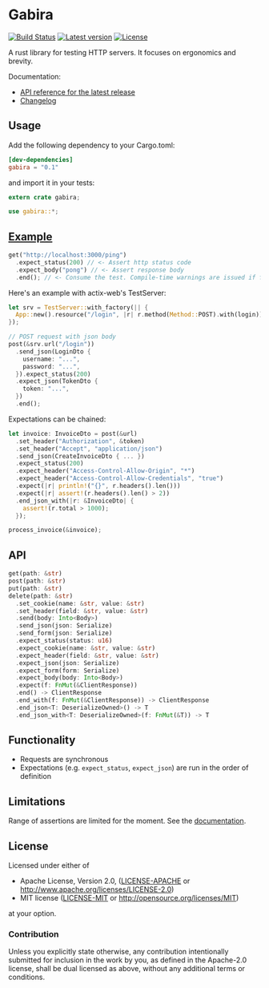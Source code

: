 # Gabira

[![Build Status](https://travis-ci.org/ersenal/gabira.svg?branch=master)](https://travis-ci.org/ersenal/gabira)
[![Latest version](https://img.shields.io/crates/v/gabira.svg)](https://crates.io/crates/gabira)
[![License](https://img.shields.io/crates/l/gabira.svg)](https://github.com/ersenal/gabira#license)

A rust library for testing HTTP servers. It focuses on ergonomics and brevity.

Documentation:

- [API reference for the latest release](https://docs.rs/gabira/0.1.3)
- [Changelog](CHANGELOG.md)

## Usage

Add the following dependency to your Cargo.toml:

```toml
[dev-dependencies]
gabira = "0.1"
```

and import it in your tests:

```rust
extern crate gabira;

use gabira::*;
```

## [Example](examples)

```rust
get("http://localhost:3000/ping")
  .expect_status(200) // <- Assert http status code
  .expect_body("pong") // <- Assert response body
  .end(); // <- Consume the test. Compile-time warnings are issued if forgotten.
```

Here's an example with actix-web's TestServer:

```rust
let srv = TestServer::with_factory(|| {
  App::new().resource("/login", |r| r.method(Method::POST).with(login))
});

// POST request with json body
post(&srv.url("/login"))
  .send_json(LoginDto {
    username: "...",
    password: "...",
  }).expect_status(200)
  .expect_json(TokenDto {
    token: "...",
  })
  .end();
```

Expectations can be chained:

```rust
let invoice: InvoiceDto = post(&url)
  .set_header("Authorization", &token)
  .set_header("Accept", "application/json")
  .send_json(CreateInvoiceDto { ... })
  .expect_status(200)
  .expect_header("Access-Control-Allow-Origin", "*")
  .expect_header("Access-Control-Allow-Credentials", "true")
  .expect(|r| println!("{}", r.headers().len()))
  .expect(|r| assert!(r.headers().len() > 2))
  .end_json_with(|r: &InvoiceDto| {
    assert!(r.total > 1000);
  });

process_invoice(&invoice);
```

## API

```Rust
get(path: &str)
post(path: &str)
put(path: &str)
delete(path: &str)
  .set_cookie(name: &str, value: &str)
  .set_header(field: &str, value: &str)
  .send(body: Into<Body>)
  .send_json(json: Serialize)
  .send_form(json: Serialize)
  .expect_status(status: u16)
  .expect_cookie(name: &str, value: &str)
  .expect_header(field: &str, value: &str)
  .expect_json(json: Serialize)
  .expect_form(form: Serialize)
  .expect_body(body: Into<Body>)
  .expect(f: FnMut(&ClientResponse))
  .end() -> ClientResponse
  .end_with(f: FnMut(&ClientResponse)) -> ClientResponse
  .end_json<T: DeserializeOwned>() -> T
  .end_json_with<T: DeserializeOwned>(f: FnMut(&T)) -> T
```

## Functionality

- Requests are synchronous
- Expectations (e.g. `expect_status`, `expect_json`) are run in the order of definition

## Limitations

Range of assertions are limited for the moment. See the [documentation](https://docs.rs/gabira/0.1.3/gabira/trait.Expect.html).

## License

Licensed under either of

- Apache License, Version 2.0, ([LICENSE-APACHE](LICENSE-APACHE) or http://www.apache.org/licenses/LICENSE-2.0)
- MIT license ([LICENSE-MIT](LICENSE-MIT) or http://opensource.org/licenses/MIT)

at your option.

### Contribution

Unless you explicitly state otherwise, any contribution intentionally submitted
for inclusion in the work by you, as defined in the Apache-2.0 license, shall be dual licensed as above, without any additional terms or conditions.
